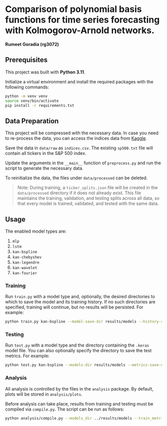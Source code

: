 # Comparison of polynomial basis functions for time series forecasting with Kolmogorov-Arnold networks.

__Rumeet Goradia (rg3072)__

## Prerequisites

This project was built with __Python 3.11__.

Initialize a virtual environment and install the required packages with the following commands:

```bash
python -m venv venv
source venv/bin/activate
pip install -r requirements.txt
```

## Data Preparation

This project will be compressed with the necessary data. In case you need to re-process the data, you can access the
indices data from [Kaggle](https://www.kaggle.com/datasets/asimislam/30-yrs-stock-market-data).

Save the data in `data/raw` as `indices.csv`. The existing `sp500.txt` file will contain all tickers in the S&P 500
index.

Update the arguments in the `__main__` function of `preprocess.py` and run the script to generate the necessary data.

To reinitialize the data, the files under `data/processed` can be deleted.

> Note: During training, a `ticker_splits.json` file will be created in the `data/processed` directory if it does not
> already exist. This file maintains the training, validation, and testing splits across all data, so that every model
> is trained, validated, and tested with the same data.

## Usage

The enabled model types are:

1. `mlp`
2. `lstm`
3. `kan-bspline`
4. `kan-chebyshev`
5. `kan-legendre`
6. `kan-wavelet`
7. `kan-fourier`

### Training

Run `train.py` with a model type and, optionally, the desired directories to which to save the model and its training
history. If no such directories are specified, training will continue, but no results will be persisted. For example:

```bash
python train.py kan-bspline --model-save-dir results/models --history-save-dir results/metrics/train
````

### Testing

Run `test.py` with a model type and the directory containing the `.keras` model file. You can also optionally
specify the directory to save the test metrics. For example:

```bash
python test.py kan-bspline --models-dir results/models --metrics-save-dir results/metrics/test
```

### Analysis

All analysis is controlled by the files in the `analysis` package. By default, plots will be stored in `analysis/plots`.

Before analysis can take place, results from training and testing must be compiled via `compile.py`. The script can be
run as follows:

```bash
python analysis/compile.py --models_dir ../results/models --train_metrics_dir ../results/metrics/train --test_metrics_dir ../results/metrics/test
```